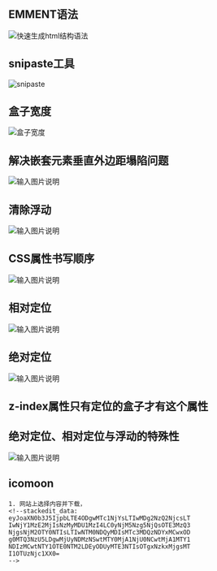 ## EMMENT语法
![快速生成html结构语法](/imgs/2023-01-29/0Q6veYoON202wX4n.png)

## snipaste工具
![snipaste](/imgs/2023-02-07/kChDNtJduwd4bg4e.png)

## 盒子宽度
![盒子宽度  ](/imgs/2023-02-09/ahrAzHDZS1BFPcvJ.png)

## 解决嵌套元素垂直外边距塌陷问题
![输入图片说明](/imgs/2023-02-14/YgthyPLf8o5XWExd.png)

## 清除浮动
![输入图片说明](/imgs/2023-02-21/JwLQCrXQVigKtVZG.png)

## CSS属性书写顺序
![输入图片说明](/imgs/2023-02-22/Mf7uMfahRc6ZTVD2.png)

## 相对定位
![输入图片说明](/imgs/2023-02-22/XGTXjpkvqhih0Hsu.png)

## 绝对定位
![输入图片说明](/imgs/2023-02-22/SQueOBAUfyXcXkk2.png)

## z-index属性只有定位的盒子才有这个属性

## 绝对定位、相对定位与浮动的特殊性
![输入图片说明](/imgs/2023-02-22/pRi4gSPxLoIAKEhU.png)

## icomoon
```
1. 网站上选择内容并下载，
<!--stackedit_data:
eyJoaXN0b3J5IjpbLTE4ODgwMTc1NjYsLTIwMDg2NzQ2NjcsLT
IwNjY1MzE2MjIsNzMyMDU1MzI4LC0yNjM5Nzg5NjQsOTE3MzQ3
NjgsNjM2OTY0NTIsLTIwNTM0NDQyMDIsMTc3MDQzNDYxMCwxOD
g0MTQ3NzU5LDgwMjUyNDMzNSwtMTY0MjA1NjU0NCwtMjA1MTY1
NDIzMCwtNTY1OTE0NTM2LDEyODUyMTE3NTIsOTgxNzkxMjgsMT
I1OTUzNjc1XX0=
-->